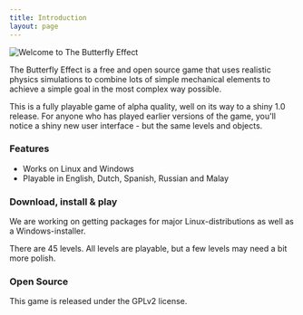 ```yaml
---
title: Introduction
layout: page
---
```


![Welcome to The Butterfly Effect](images/web-title-page.png)


The Butterfly Effect is a free and open source game that uses realistic physics simulations to combine lots of simple mechanical elements to achieve a simple goal in the most complex way possible.

This is a fully playable game of alpha quality, well on its way to a shiny 1.0 release. For anyone who has played earlier versions of the game, you'll notice a shiny new user interface - but the same levels and objects.

### Features

 * Works on Linux and Windows
 * Playable in English, Dutch, Spanish, Russian and Malay

### Download, install & play

We are working on getting packages for major Linux-distributions as well as a Windows-installer.

There are 45 levels. All levels are playable, but a few levels may need a bit more polish.

### Open Source

This game is released under the GPLv2 license.
